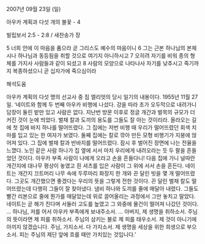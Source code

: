 2007년 09월 23일 (일)

아우카 계획과 다섯 개의 불꽃 - 4



빌립보서 2:5 - 2:8 / 새찬송가  장


5 너희 안에 이 마음을 품으라 곧 그리스도 예수의 마음이니 6 그는 근본 하나님의 본체시나 하나님과 동등됨을 취할 것으로 여기지 아니하시고 7 오히려 자기를 비워 종의 형체를 가지사 사람들과 같이 되셨고 8 사람의 모양으로 나타나사 자기를 낮추시고 죽기까지 복종하셨으니 곧 십자가에 죽으심이라

해석도움





아우카 계획의 다섯 명의 선교사 중 짐 엘리엇의 당시 일기의 내용이다.
1955년 11월 27일. ‘네이트와 함께 두 번째 아우카 비행에 나섰다. 강을 따라 초가 오두막으로 내려가니 담장이 둘린 밭만 있고 사람은 없다. 지난번 방문 이후로 정글 개간과 벌목의 규모가 더 커진 것이 눈에 띄었다. 벌채 칼과 도끼의 용도를 그들도 잘 아는 것이리라. 올라오는 길에 첫 집에 바지 하나를 떨어뜨렸다. 그 집에는 저번 비행 때 우리가 떨어뜨렸던 회색 치마를 입고 있는 한 여자가 보였다. 둘째 집에는 칼로 깎아 만든 모형 비행기가 지붕에 얹어져 있다. 그 집에 벌채 칼과 반바지를 떨어뜨렸다. 잠시 후 벌어진 장면에 나는 전율을 느꼈다. 노인 같은 사람 하나가 집 옆에 서서 마치 우리에게 내려오라는 듯 두 팔을 흔들었던 것이다. 아우카 부족 사람이 나에게 오라고 손을 흔들다니! 다음 집에 가니 널따란 개간지에 대나무 평상이 놓였고 흰 셔츠를 입은 사람이 그 위에 서서 손을 흔든다. 네이트는 개간지 끄트머리 나무 속에 두루마리 화장지 한 개와 끈 달린 빗을 몇 개 떨어뜨렸다. 그곳도 개간했으면 좋겠다는 우리의 뜻을 그렇게 전한 것이다. 끈 달린 벌채 칼도 떨어뜨렸는데 다행히 그들이 잘 찾아냈다. 냄비 하나와 도끼를 줄에 매달아 내렸다. 그들도 빨간 리본으로 줄에 뭔가를 매달았는데 위로 끌어올리는 과정에서 그만 놓치고 말았다. 네이트는 곧 해가 진다며 서둘러 고도를 높였고 그 와중에 물건이 떨어져 나갔던 것이다.
...
하나님, 저를 어서 아우카 부족에게 보내주소서.
...
아버지, 제 생명을 취하소서. 주님의 뜻이라면 제 피를 취하소서. 주님의 삼키는 불로 제 피를 태우소서. 제 것이 아니기에 아끼지 않겠습니다. 주님, 가지소서. 다 가지소서. 제 생명을 세상을 위한 희생으로 부으소서. 피는 주님의 제단 앞에 흐를 때만 가치있는 것입니다.’